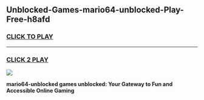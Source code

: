 
## Unblocked-Games-mario64-unblocked-Play-Free-h8afd
<h3>
<a href="https://premium76.site?title=mario64-unblocked&ref=19M">CLICK TO PLAY</a></h3>
<hr>

<h3>
<a href="https://premium76.site?title=mario64-unblocked&ref=19M">CLICK 2 PLAY</a>
  
</h3>

<a href="https://premium76.site?title=mario64-unblocked&ref=19M"><img src="https://clearcache.store/games.png"></a>


**mario64-unblocked games unblocked: Your Gateway to Fun and Accessible Online Gaming**
